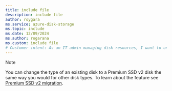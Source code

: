 ```yaml
---
title: include file
description: include file
author: roygara
ms.service: azure-disk-storage
ms.topic: include
ms.date: 12/09/2024
ms.author: rogarana
ms.custom: include file
# Customer intent: As an IT admin managing disk resources, I want to understand how to change the type of an existing disk to Premium SSD v2, so that I can optimize performance for my cloud storage needs.
---
```

> [!NOTE]
> You can change the type of an existing disk to a Premium SSD v2 disk the same way you would for other disk types. To learn about the feature see [Premium SSD v2 migration](#convert-premium-ssd-v2-disks).